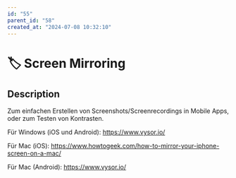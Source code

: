```yaml
---
id: "55"
parent_id: "58"
created_at: "2024-07-08 10:32:10"
---
```


# 🏷️ Screen Mirroring

## Description

Zum einfachen Erstellen von Screenshots/Screenrecordings in Mobile Apps, oder zum Testen von Kontrasten.

Für Windows (iOS und Android): <https://www.vysor.io/>

Für Mac (iOS): <https://www.howtogeek.com/how-to-mirror-your-iphone-screen-on-a-mac/>

Für Mac (Android): <https://www.vysor.io/>